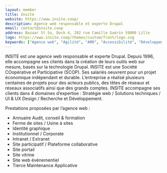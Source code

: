 ```yaml
---
layout: member
title: Insite
website: https://www.insite.coop/
description: Agence web responsable et experte Drupal
email: contact@insite.coop
address: Bazaar St So, Dock 4, 292 rue Camille Guérin 59800 Lille 
logo: https://www.insite.coop/themes/custom/front/logo.svg
keywords: ["Agence web", "Agilité", "AMO", "Accessibilité", "Développement web", "Drupal", "Eco-conception", "Ergonomie", "Extranet", "Fermes/Usines à sites", "Identité graphique", "Intranet", "R&D", "RGPD", "SEO", "Site internet", "Solutions digitales", "Stratégie numérique", "TMA", "UI-UX Design",]
---
```

INSITE est une agence web responsable et experte Drupal.
Depuis 1996, elle accompagne ses clients dans la création de leurs outils web sur mesure, basés sur la technologie Drupal.
INSITE est une Société COopérative et Participative (SCOP). Ses salariés oeuvrent pour un projet économique indépendant et durable.
L’entreprise a réalisé plusieurs centaines de projets pour des acteurs publics, des têtes de réseaux et réseaux associatifs ainsi que des grands comptes.
INSITE accompagne ses clients dans 4 domaines d’expertise : Stratégie web / Solutions techniques / UI & UX Design / Recherche et Développement.

Prestations proposées par l’agence web :
- Annuaire    Audit, conseil & formation
- Ferme de sites / Usine à sites
- Identité graphique
- Institutionnel / Corporate
- Intranet / Extranet
- Site participatif / Plateforme collaborative
- Site portail
- Site vitrine
- Site web événementiel
- Tierce Maintenance Applicative
